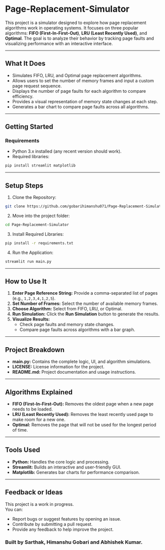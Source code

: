 # Page-Replacement-Simulator

This project is a simulator designed to explore how page replacement algorithms work in operating systems. It focuses on three popular algorithms: **FIFO (First-In-First-Out)**, **LRU (Least Recently Used)**, and **Optimal**. The goal is to analyze their behavior by tracking page faults and visualizing performance with an interactive interface.

---

## What It Does
- Simulates FIFO, LRU, and Optimal page replacement algorithms.
- Allows users to set the number of memory frames and input a custom page request sequence.
- Displays the number of page faults for each algorithm to compare efficiency.
- Provides a visual representation of memory state changes at each step.
- Generates a bar chart to compare page faults across all algorithms.

---

## Getting Started

### Requirements
- Python 3.x installed (any recent version should work).
- Required libraries:
```bash
pip install streamlit matplotlib
```

---

## Setup Steps
1. Clone the Repository:
```bash
git clone https://github.com/gobarihimanshu071/Page-Replacement-Simulator.git
```

2. Move into the project folder:
```bash
cd Page-Replacement-Simulator
```

3. Install Required Libraries:
```bash
pip install -r requirements.txt
```

4. Run the Application:
```bash
streamlit run main.py
```

---

## How to Use It
1. **Enter Page Reference String:** Provide a comma-separated list of pages (e.g., `1,2,3,4,1,2,5`).
2. **Set Number of Frames:** Select the number of available memory frames.
3. **Choose Algorithm:** Select from FIFO, LRU, or Optimal.
4. **Run Simulation:** Click the **Run Simulation** button to generate the results.
5. **Visualize Results:**
   - Check page faults and memory state changes.
   - Compare page faults across algorithms with a bar graph.

---

## Project Breakdown
- **main.py:** Contains the complete logic, UI, and algorithm simulations.
- **LICENSE:** License information for the project.
- **README.md:** Project documentation and usage instructions.

---

## Algorithms Explained
- **FIFO (First-In-First-Out):** Removes the oldest page when a new page needs to be loaded.
- **LRU (Least Recently Used):** Removes the least recently used page to make room for a new one.
- **Optimal:** Removes the page that will not be used for the longest period of time.

---

## Tools Used
- **Python:** Handles the core logic and processing.
- **Streamlit:** Builds an interactive and user-friendly GUI.
- **Matplotlib:** Generates bar charts for performance comparison.

---

## Feedback or Ideas
This project is a work in progress.  
You can:
- Report bugs or suggest features by opening an issue.
- Contribute by submitting a pull request.
- Provide any feedback to help improve the project.


### Built by Sarthak, Himanshu Gobari and Abhishek Kumar.
